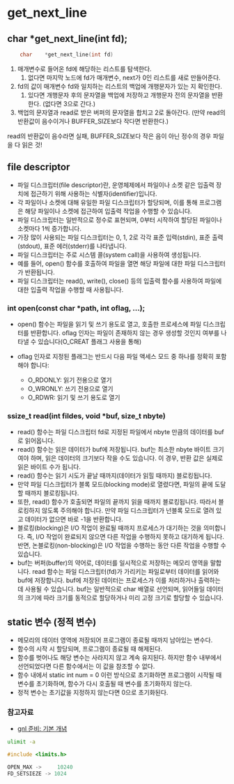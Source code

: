 # get_next_line

## char *get_next_line(int fd);

```c
	char	*get_next_line(int fd)
```

1. 매개변수로 들어온 fd에 해당하는 리스트를 탐색한다.
	1. 없다면 마지막 노드에 fd가 매개변수, next가 0인 리스트를 새로 만들어준다.
2. fd의 값이 매개변수 fd와 일치하는 리스트의 백업에 개행문자가 있는 지 확인한다.
	1. 있다면 개행문자 후의 문자열을 백업에 저장하고 개행문자 전의 문자열을 반환한다. (없다면 3으로 간다.)
3. 백업의 문자열과 read로 받은 버퍼의 문자열을 합치고 2로 돌아간다. (만약 read의 반환값이 음수이거나 BUFFER_SIZE보다 작다면 반환한다.)

read의 반환값이 음수라면 실패, BUFFER_SIZE보다 작은 음이 아닌 정수의 경우 파일을 다 읽은 것!
## file descriptor

- 파일 디스크립터(file descriptor)란, 운영체제에서 파일이나 소켓 같은 입출력 장치에 접근하기 위해 사용하는 식별자(identifier)입니다.
- 각 파일이나 소켓에 대해 유일한 파일 디스크립터가 할당되며, 이를 통해 프로그램은 해당 파일이나 소켓에 접근하여 입출력 작업을 수행할 수 있습니다.
- 파일 디스크립터는 일반적으로 정수로 표현되며, 0부터 시작하여 할당된 파일이나 소켓마다 1씩 증가합니다.
- 가장 많이 사용되는 파일 디스크립터는 0, 1, 2로 각각 표준 입력(stdin), 표준 출력(stdout), 표준 에러(stderr)를 나타냅니다.
- 파일 디스크립터는 주로 시스템 콜(system call)을 사용하여 생성됩니다.
- 예를 들어, open() 함수를 호출하여 파일을 열면 해당 파일에 대한 파일 디스크립터가 반환됩니다.
- 파일 디스크립터는 read(), write(), close() 등의 입출력 함수를 사용하여 파일에 대한 입출력 작업을 수행할 때 사용됩니다.

### int	open(const char *path, int oflag, ...);

- open() 함수는 파일을 읽기 및 쓰기 용도로 열고, 호출한 프로세스에 파일 디스크립터를 반환합니다. oflag 인자는 파일이 존재하지 않는 경우 생성할 것인지 여부를 나타낼 수 있습니다(O_CREAT 플래그 사용을 통해)
- oflag 인자로 지정된 플래그는 반드시 다음 파일 액세스 모드 중 하나를 정확히 포함해야 합니다:

	- O_RDONLY: 읽기 전용으로 열기
	- O_WRONLY: 쓰기 전용으로 열기
	- O_RDWR: 읽기 및 쓰기 용도로 열기

### ssize_t	read(int fildes, void *buf, size_t nbyte)

- read() 함수는 파일 디스크립터 fd로 지정된 파일에서 nbyte 만큼의 데이터를 buf로 읽어옵니다.
- read() 함수는 읽은 데이터가 buf에 저장됩니다. buf는 최소한 nbyte 바이트 크기여야 하며, 읽은 데이터의 크기보다 작을 수도 있습니다. 이 경우, 반환 값은 실제로 읽은 바이트 수가 됩니다.
- read() 함수는 읽기 시도가 끝날 때까지(데이터가 읽힐 때까지) 블로킹됩니다.
- 만약 파일 디스크립터가 블록 모드(blocking mode)로 열렸다면, 파일의 끝에 도달할 때까지 블로킹됩니다.
- 또한, read() 함수가 호출되면 파일의 끝까지 읽을 때까지 블로킹됩니다. 따라서 블로킹하지 않도록 주의해야 합니다. 만약 파일 디스크립터가 넌블록 모드로 열려 있고 데이터가 없으면 바로 -1을 반환합니다.
- 블로킹(blocking)은 I/O 작업이 완료될 때까지 프로세스가 대기하는 것을 의미합니다. 즉, I/O 작업이 완료되지 않으면 다른 작업을 수행하지 못하고 대기하게 됩니다. 반면, 논블로킹(non-blocking)은 I/O 작업을 수행하는 동안 다른 작업을 수행할 수 있습니다.
- buf는 버퍼(buffer)의 약어로, 데이터를 일시적으로 저장하는 메모리 영역을 말합니다. read 함수는 파일 디스크립터(fd)가 가리키는 파일로부터 데이터를 읽어와 buf에 저장합니다. buf에 저장된 데이터는 프로세스가 이를 처리하거나 출력하는 데 사용될 수 있습니다. buf는 일반적으로 char 배열로 선언되며, 읽어들일 데이터의 크기에 따라 크기를 동적으로 할당하거나 미리 고정 크기로 할당할 수 있습니다.

## static 변수 (정적 변수)

- 메모리의 데이터 영역에 저장되어 프로그램이 종료될 때까지 남아있는 변수다.
- 함수의 시작 시 할당되며, 프로그램이 종료될 때 해제된다.
- 함수를 벗어나도 해당 변수는 사라지지 않고 계속 유지된다. 하지만 함수 내부에서 선언되었다면 다른 함수에서는 이 값을 참조할 수 없다.
- 함수 내에서 static int num = 0 이런 방식으로 초기화하면 프로그램이 시작될 때 변수를 초기화하며, 함수가 다시 호출될 때 변수를 초기화하지 않는다.
- 정적 변수는 초기값을 지정하지 않는다면 0으로 초기화된다.

### 참고자료
* [gnl 준비: 기본 개념](https://velog.io/@pig005/gnl-%EC%A4%80%EB%B9%84-%EA%B8%B0%EB%B3%B8-%EA%B0%9C%EB%85%90)

```zsh
ulimit -a
```

```c
#include <limits.h>

OPEN_MAX -> 	10240
FD_SETSIEZE -> 1024

```

